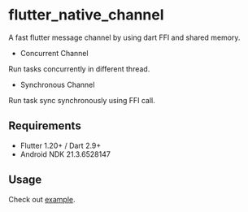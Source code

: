 # flutter_native_channel

A fast flutter message channel by using dart FFI and shared memory.

- Concurrent Channel

Run tasks concurrently in different thread.

- Synchronous Channel

Run task sync synchronously using FFI call.

## Requirements

- Flutter 1.20+ / Dart 2.9+
- Android NDK 21.3.6528147

## Usage

Check out [example](https://github.com/ctrysbita/flutter_native_channel/tree/main/example).
